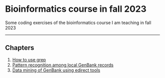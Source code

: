 # Bioinformatics course in fall 2023
Some coding exercises of the bioinformatics course I am teaching in fall 2023

---

## Chapters
1. [How to use grep](https://github.com/michaelgruenstaeudl/Bioinformatics_course__Fall2023/blob/main/doc/how_to_use_grep.md)
2. [Pattern recognition among local GenBank records](https://github.com/michaelgruenstaeudl/Bioinformatics_course__Fall2023/blob/main/doc/pattern_recognition_among_GenBank_records.md)
3. [Data mining of GenBank using edirect tools](https://github.com/michaelgruenstaeudl/Bioinformatics_course__Fall2023/blob/main/doc/GenBank_data_mining_with_edirect.md)
